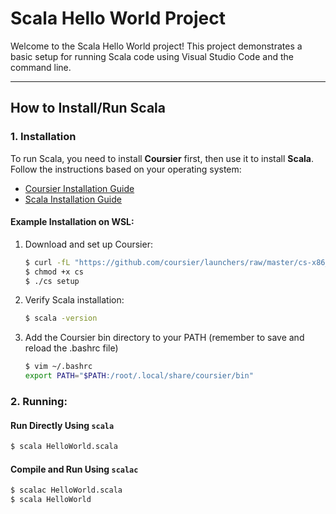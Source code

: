 # Scala Hello World Project

Welcome to the Scala Hello World project! This project demonstrates a basic setup for running Scala code using Visual Studio Code and the command line.

---

## How to Install/Run Scala

### 1. Installation

To run Scala, you need to install **Coursier** first, then use it to install **Scala**. Follow the instructions based on your operating system:

- [Coursier Installation Guide](https://get-coursier.io/docs/cli-installation)
- [Scala Installation Guide](https://www.scala-lang.org/download/)

#### Example Installation on WSL:

1. Download and set up Coursier:
   ```bash
   $ curl -fL "https://github.com/coursier/launchers/raw/master/cs-x86_64-pc-linux.gz" | gzip -d > cs
   $ chmod +x cs
   $ ./cs setup
   ```

2. Verify Scala installation:
   ```bash
   $ scala -version
   ```

3. Add the Coursier bin directory to your PATH (remember to save and reload the .bashrc file)
    ```bash
    $ vim ~/.bashrc
    export PATH="$PATH:/root/.local/share/coursier/bin"
    ```

### 2. Running:

#### Run Directly Using `scala`

```bash
$ scala HelloWorld.scala
```

#### Compile and Run Using `scalac`

```bash
$ scalac HelloWorld.scala
$ scala HelloWorld
```